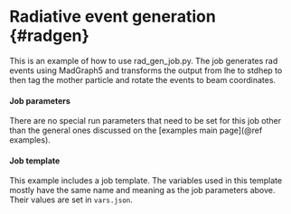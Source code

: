 Radiative event generation {#radgen}
==========================

This is an example of how to use rad_gen_job.py. The job generates rad events using MadGraph5 and transforms the output from lhe to stdhep to then tag the mother particle and rotate the events to beam coordinates.
 
#### Job parameters
There are no special run parameters that need to be set for this job other than the general ones discussed on the [examples main page](@ref examples).

#### Job template
This example includes a job template. The variables used in this template mostly have the same name and meaning as the job parameters above. Their values are set in `vars.json`.